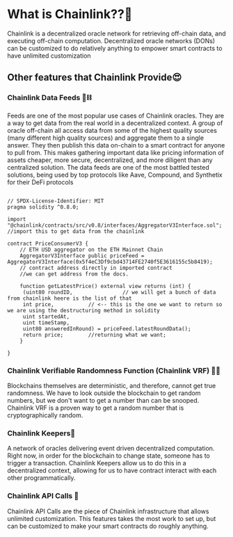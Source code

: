 # What is Chainlink??🤔
Chainlink is a decentralized oracle network for retrieving off-chain data, and executing 
off-chain computation. Decentralized oracle networks (DONs) can be customized to do relatively
anything to empower smart contracts to have unlimited customization

## Other features that Chainlink Provide😍

### Chainlink Data Feeds 🧧⛓

Feeds are one of the most popular use cases of Chainlink oracles.
They are a way to get data from the real world in a decentralized context.
A group of oracle off-chain all access data from some of the highest quality sources
(many different high quality sources) and aggregate them to a single answer. 
They then publish this data on-chain to a smart contract for anyone to pull from. This makes gathering important data like pricing
information of assets cheaper, more secure, decentralized, and more diligent than any centralized solution.
The data feeds are one of the most battled tested solutions, being used by top protocols like Aave, Compound, and Synthetix for their DeFi protocols

```solidity

// SPDX-License-Identifier: MIT
pragma solidity ^0.8.0;

import "@chainlink/contracts/src/v0.8/interfaces/AggregatorV3Interface.sol";  //import this to get data from the chainlink

contract PriceConsumerV3 {
    // ETH USD aggregator on the ETH Mainnet Chain
    AggregatorV3Interface public priceFeed = AggregatorV3Interface(0x5f4eC3Df9cbd43714FE2740f5E3616155c5b8419);
    // contract address directly in imported contract
    //we can get address from the docs.
    
    function getLatestPrice() external view returns (int) {
     (uint80 roundID,                // we will get a bunch of data from chainlink heere is the list of that
     int price,           // <-- this is the one we want to return so we are using the destructuring method in solidity
     uint startedAt,
     uint timeStamp,
     uint80 answeredInRound) = priceFeed.latestRoundData();
     return price;        //returning what we want;
    }
    
}
```

### Chainlink Verifiable Randomness Function (Chainlink VRF) 🎲🔮

Blockchains themselves are deterministic, and therefore, cannot get true randomness. We have to look outside the blockchain to get random numbers,
but we don't want to get a number than can be snooped. Chainlink VRF is a proven way to get a random number that is cryptographically random.

### Chainlink Keepers🤠

 A network of oracles delivering event driven decentralized computation. Right now, in order for the blockchain to change state, someone has to trigger a transaction.
 Chainlink Keepers allow us to do this in a decentralized context, allowing for us to have contract interact with each other programmatically.
 
 ### Chainlink API Calls 🥶
 
  Chainlink API Calls are the piece of Chainlink infrastructure that allows unlimited customization. This features takes the most work to set up,
  but can be customized to make your smart contracts do roughly anything.
 
